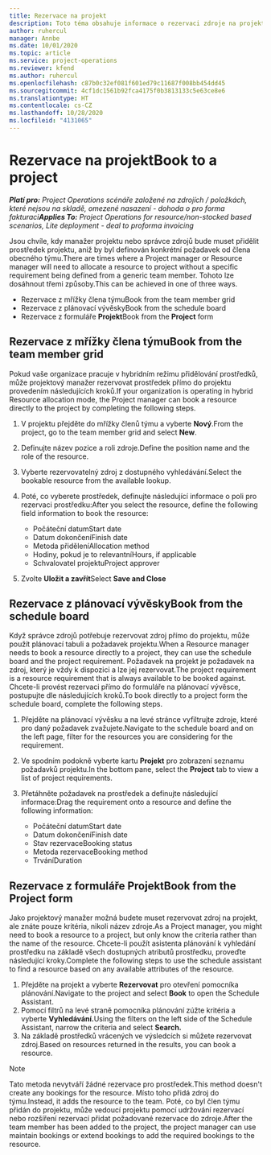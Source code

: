 ```yaml
---
title: Rezervace na projekt
description: Toto téma obsahuje informace o rezervaci zdroje na projekt.
author: ruhercul
manager: Annbe
ms.date: 10/01/2020
ms.topic: article
ms.service: project-operations
ms.reviewer: kfend
ms.author: ruhercul
ms.openlocfilehash: c87b0c32ef081f601ed79c11687f008bb454dd45
ms.sourcegitcommit: 4cf1dc1561b92fca4175f0b3813133c5e63ce8e6
ms.translationtype: HT
ms.contentlocale: cs-CZ
ms.lasthandoff: 10/28/2020
ms.locfileid: "4131065"
---
```

# <a name="book-to-a-project"></a><span data-ttu-id="b05a1-103">Rezervace na projekt</span><span class="sxs-lookup"><span data-stu-id="b05a1-103">Book to a project</span></span>

<span data-ttu-id="b05a1-104">_**Platí pro:** Project Operations scénáře založené na zdrojích / položkách, které nejsou na skladě, omezené nasazení - dohoda o pro forma fakturaci_</span><span class="sxs-lookup"><span data-stu-id="b05a1-104">_**Applies To:** Project Operations for resource/non-stocked based scenarios, Lite deployment - deal to proforma invoicing_</span></span>

<span data-ttu-id="b05a1-105">Jsou chvíle, kdy manažer projektu nebo správce zdrojů bude muset přidělit prostředek projektu, aniž by byl definován konkrétní požadavek od člena obecného týmu.</span><span class="sxs-lookup"><span data-stu-id="b05a1-105">There are times where a Project manager or Resource manager will need to allocate a resource to project without a specific requirement being defined from a generic team member.</span></span> <span data-ttu-id="b05a1-106">Tohoto lze dosáhnout třemi způsoby.</span><span class="sxs-lookup"><span data-stu-id="b05a1-106">This can be achieved in one of three ways.</span></span>

- <span data-ttu-id="b05a1-107">Rezervace z mřížky člena týmu</span><span class="sxs-lookup"><span data-stu-id="b05a1-107">Book from the team member grid</span></span>
- <span data-ttu-id="b05a1-108">Rezervace z plánovací vývěsky</span><span class="sxs-lookup"><span data-stu-id="b05a1-108">Book from the schedule board</span></span>
- <span data-ttu-id="b05a1-109">Rezervace z formuláře **Projekt**</span><span class="sxs-lookup"><span data-stu-id="b05a1-109">Book from the **Project** form</span></span>

## <a name="book-from-the-team-member-grid"></a><span data-ttu-id="b05a1-110">Rezervace z mřížky člena týmu</span><span class="sxs-lookup"><span data-stu-id="b05a1-110">Book from the team member grid</span></span>

<span data-ttu-id="b05a1-111">Pokud vaše organizace pracuje v hybridním režimu přidělování prostředků, může projektový manažer rezervovat prostředek přímo do projektu provedením následujících kroků.</span><span class="sxs-lookup"><span data-stu-id="b05a1-111">If your organization is operating in hybrid Resource allocation mode, the Project manager can book a resource directly to the project by completing the following steps.</span></span>

1. <span data-ttu-id="b05a1-112">V projektu přejděte do mřížky členů týmu a vyberte **Nový**.</span><span class="sxs-lookup"><span data-stu-id="b05a1-112">From the project, go to the team member grid and select **New**.</span></span>
2. <span data-ttu-id="b05a1-113">Definujte název pozice a roli zdroje.</span><span class="sxs-lookup"><span data-stu-id="b05a1-113">Define the position name and the role of the resource.</span></span>
3. <span data-ttu-id="b05a1-114">Vyberte rezervovatelný zdroj z dostupného vyhledávání.</span><span class="sxs-lookup"><span data-stu-id="b05a1-114">Select the bookable resource from the available lookup.</span></span>
4. <span data-ttu-id="b05a1-115">Poté, co vyberete prostředek, definujte následující informace o poli pro rezervaci prostředku:</span><span class="sxs-lookup"><span data-stu-id="b05a1-115">After you select the resource, define the following field information to book the resource:</span></span>

    - <span data-ttu-id="b05a1-116">Počáteční datum</span><span class="sxs-lookup"><span data-stu-id="b05a1-116">Start date</span></span>
    - <span data-ttu-id="b05a1-117">Datum dokončení</span><span class="sxs-lookup"><span data-stu-id="b05a1-117">Finish date</span></span>
    - <span data-ttu-id="b05a1-118">Metoda přidělení</span><span class="sxs-lookup"><span data-stu-id="b05a1-118">Allocation method</span></span>
    - <span data-ttu-id="b05a1-119">Hodiny, pokud je to relevantní</span><span class="sxs-lookup"><span data-stu-id="b05a1-119">Hours, if applicable</span></span>
    - <span data-ttu-id="b05a1-120">Schvalovatel projektu</span><span class="sxs-lookup"><span data-stu-id="b05a1-120">Project approver</span></span>

6. <span data-ttu-id="b05a1-121">Zvolte **Uložit a zavřít**</span><span class="sxs-lookup"><span data-stu-id="b05a1-121">Select **Save and Close**</span></span>

## <a name="book-from-the-schedule-board"></a><span data-ttu-id="b05a1-122">Rezervace z plánovací vývěsky</span><span class="sxs-lookup"><span data-stu-id="b05a1-122">Book from the schedule board</span></span>

<span data-ttu-id="b05a1-123">Když správce zdrojů potřebuje rezervovat zdroj přímo do projektu, může použít plánovací tabuli a požadavek projektu.</span><span class="sxs-lookup"><span data-stu-id="b05a1-123">When a Resource manager needs to book a resource directly to a project, they can use the schedule board and the project requirement.</span></span> <span data-ttu-id="b05a1-124">Požadavek na projekt je požadavek na zdroj, který je vždy k dispozici a lze jej rezervovat.</span><span class="sxs-lookup"><span data-stu-id="b05a1-124">The project requirement is a resource requirement that is always available to be booked against.</span></span> <span data-ttu-id="b05a1-125">Chcete-li provést rezervaci přímo do formuláře na plánovací vývěsce, postupujte dle následujících kroků.</span><span class="sxs-lookup"><span data-stu-id="b05a1-125">To book directly to a project form the schedule board, complete the following steps.</span></span>

1. <span data-ttu-id="b05a1-126">Přejděte na plánovací vývěsku a na levé stránce vyfiltrujte zdroje, které pro daný požadavek zvažujete.</span><span class="sxs-lookup"><span data-stu-id="b05a1-126">Navigate to the schedule board and on the left page, filter for the resources you are considering for the requirement.</span></span>
2. <span data-ttu-id="b05a1-127">Ve spodním podokně vyberte kartu **Projekt** pro zobrazení seznamu požadavků projektu.</span><span class="sxs-lookup"><span data-stu-id="b05a1-127">In the bottom pane, select the **Project** tab to view a list of project requirements.</span></span>
3. <span data-ttu-id="b05a1-128">Přetáhněte požadavek na prostředek a definujte následující informace:</span><span class="sxs-lookup"><span data-stu-id="b05a1-128">Drag the requirement onto a resource and define the following information:</span></span>

    - <span data-ttu-id="b05a1-129">Počáteční datum</span><span class="sxs-lookup"><span data-stu-id="b05a1-129">Start date</span></span>
    - <span data-ttu-id="b05a1-130">Datum dokončení</span><span class="sxs-lookup"><span data-stu-id="b05a1-130">Finish date</span></span>
    - <span data-ttu-id="b05a1-131">Stav rezervace</span><span class="sxs-lookup"><span data-stu-id="b05a1-131">Booking status</span></span>
    - <span data-ttu-id="b05a1-132">Metoda rezervace</span><span class="sxs-lookup"><span data-stu-id="b05a1-132">Booking method</span></span>
    - <span data-ttu-id="b05a1-133">Trvání</span><span class="sxs-lookup"><span data-stu-id="b05a1-133">Duration</span></span>

## <a name="book-from-the-project-form"></a><span data-ttu-id="b05a1-134">Rezervace z formuláře Projekt</span><span class="sxs-lookup"><span data-stu-id="b05a1-134">Book from the Project form</span></span>

<span data-ttu-id="b05a1-135">Jako projektový manažer možná budete muset rezervovat zdroj na projekt, ale znáte pouze kritéria, nikoli název zdroje.</span><span class="sxs-lookup"><span data-stu-id="b05a1-135">As a Project manager, you might need to book a resource to a project, but only know the criteria rather than the name of the resource.</span></span> <span data-ttu-id="b05a1-136">Chcete-li použít asistenta plánování k vyhledání prostředku na základě všech dostupných atributů prostředku, proveďte následující kroky.</span><span class="sxs-lookup"><span data-stu-id="b05a1-136">Complete the following steps to use the schedule assistant to find a resource based on any available attributes of the resource.</span></span> 

1. <span data-ttu-id="b05a1-137">Přejděte na projekt a vyberte **Rezervovat** pro otevření pomocníka plánování.</span><span class="sxs-lookup"><span data-stu-id="b05a1-137">Navigate to the project and select **Book** to open the Schedule Assistant.</span></span>
2. <span data-ttu-id="b05a1-138">Pomocí filtrů na levé straně pomocníka plánování zúžte kritéria a vyberte **Vyhledávání.**</span><span class="sxs-lookup"><span data-stu-id="b05a1-138">Using the filters on the left side of the Schedule Assistant, narrow the criteria and select **Search.**</span></span>
3. <span data-ttu-id="b05a1-139">Na základě prostředků vrácených ve výsledcích si můžete rezervovat zdroj.</span><span class="sxs-lookup"><span data-stu-id="b05a1-139">Based on resources returned in the results, you can book a resource.</span></span>

> [!NOTE]
> <span data-ttu-id="b05a1-140">Tato metoda nevytváří žádné rezervace pro prostředek.</span><span class="sxs-lookup"><span data-stu-id="b05a1-140">This method doesn't create any bookings for the resource.</span></span> <span data-ttu-id="b05a1-141">Místo toho přidá zdroj do týmu.</span><span class="sxs-lookup"><span data-stu-id="b05a1-141">Instead, it adds the resource to the team.</span></span> <span data-ttu-id="b05a1-142">Poté, co byl člen týmu přidán do projektu, může vedoucí projektu pomocí udržování rezervací nebo rozšíření rezervací přidat požadované rezervace do zdroje.</span><span class="sxs-lookup"><span data-stu-id="b05a1-142">After the team member has been added to the project, the project manager can use maintain bookings or extend bookings to add the required bookings to the resource.</span></span>
